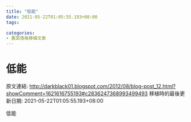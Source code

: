 ```yaml
---
title: "低能"
date: 2021-05-22T01:05:55.193+08:00
tags: 

categories:
- 舊部落格移植文章
---
```


# 低能

原文連結: http://darkblack01.blogspot.com/2012/08/blog-post_12.html?showComment=1621616755193#c2836247368993499493
移植時的最後更新日期: 2021-05-22T01:05:55.193+08:00

低能
